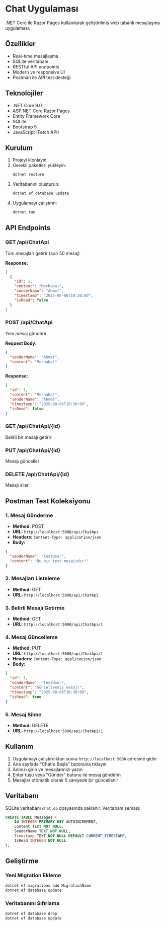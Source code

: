 # Chat Uygulaması

.NET Core ile Razor Pages kullanılarak geliştirilmiş web tabanlı mesajlaşma uygulaması.

## Özellikler

- Real-time mesajlaşma
- SQLite veritabanı
- RESTful API endpoints
- Modern ve responsive UI
- Postman ile API test desteği

## Teknolojiler

- .NET Core 9.0
- ASP.NET Core Razor Pages
- Entity Framework Core
- SQLite
- Bootstrap 5
- JavaScript (Fetch API)

## Kurulum

1. Projeyi klonlayın
2. Gerekli paketleri yükleyin:
   ```bash
   dotnet restore
   ```
3. Veritabanını oluşturun:
   ```bash
   dotnet ef database update
   ```
4. Uygulamayı çalıştırın:
   ```bash
   dotnet run
   ```

## API Endpoints

### GET /api/ChatApi
Tüm mesajları getirir (son 50 mesaj)

**Response:**
```json
[
  {
    "id": 1,
    "content": "Merhaba!",
    "senderName": "Ahmet",
    "timestamp": "2025-08-06T10:30:00",
    "isRead": false
  }
]
```

### POST /api/ChatApi
Yeni mesaj gönderir

**Request Body:**
```json
{
  "senderName": "Ahmet",
  "content": "Merhaba!"
}
```

**Response:**
```json
{
  "id": 1,
  "content": "Merhaba!",
  "senderName": "Ahmet",
  "timestamp": "2025-08-06T10:30:00",
  "isRead": false
}
```

### GET /api/ChatApi/{id}
Belirli bir mesajı getirir

### PUT /api/ChatApi/{id}
Mesajı günceller

### DELETE /api/ChatApi/{id}
Mesajı siler

## Postman Test Koleksiyonu

### 1. Mesaj Gönderme
- **Method:** POST
- **URL:** `http://localhost:5000/api/ChatApi`
- **Headers:** `Content-Type: application/json`
- **Body:**
```json
{
  "senderName": "TestUser",
  "content": "Bu bir test mesajıdır!"
}
```

### 2. Mesajları Listeleme
- **Method:** GET
- **URL:** `http://localhost:5000/api/ChatApi`

### 3. Belirli Mesajı Getirme
- **Method:** GET
- **URL:** `http://localhost:5000/api/ChatApi/1`

### 4. Mesaj Güncelleme
- **Method:** PUT
- **URL:** `http://localhost:5000/api/ChatApi/1`
- **Headers:** `Content-Type: application/json`
- **Body:**
```json
{
  "id": 1,
  "senderName": "TestUser",
  "content": "Güncellenmiş mesaj!",
  "timestamp": "2025-08-06T10:30:00",
  "isRead": true
}
```

### 5. Mesaj Silme
- **Method:** DELETE
- **URL:** `http://localhost:5000/api/ChatApi/1`

## Kullanım

1. Uygulamayı çalıştırdıktan sonra `http://localhost:5000` adresine gidin
2. Ana sayfada "Chat'e Başla" butonuna tıklayın
3. Adınızı girin ve mesajlarınızı yazın
4. Enter tuşu veya "Gönder" butonu ile mesaj gönderin
5. Mesajlar otomatik olarak 5 saniyede bir güncellenir

## Veritabanı

SQLite veritabanı `chat.db` dosyasında saklanır. Veritabanı şeması:

```sql
CREATE TABLE Messages (
    Id INTEGER PRIMARY KEY AUTOINCREMENT,
    Content TEXT NOT NULL,
    SenderName TEXT NOT NULL,
    Timestamp TEXT NOT NULL DEFAULT CURRENT_TIMESTAMP,
    IsRead INTEGER NOT NULL
);
```

## Geliştirme

### Yeni Migration Ekleme
```bash
dotnet ef migrations add MigrationName
dotnet ef database update
```

### Veritabanını Sıfırlama
```bash
dotnet ef database drop
dotnet ef database update
``` 